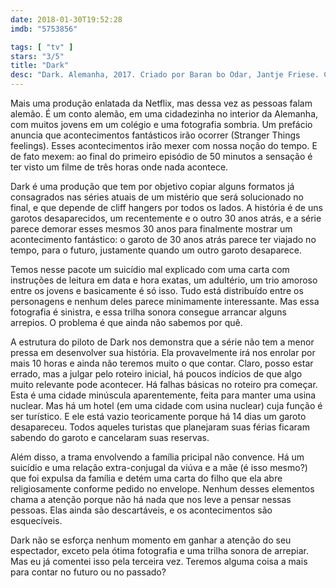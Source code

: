 ```yaml
---
date: 2018-01-30T19:52:28
imdb: "5753856"

tags: [ "tv" ]
stars: "3/5"
title: "Dark"
desc: "Dark. Alemanha, 2017. Criado por Baran bo Odar, Jantje Friese. Com Oliver Masucci, Karoline Eichhorn, Jördis Triebel."
---
```

Mais uma produção enlatada da Netflix, mas dessa vez as pessoas falam alemão. É um conto alemão, em uma cidadezinha no interior da Alemanha, com muitos jovens em um colégio e uma fotografia sombria. Um prefácio anuncia que acontecimentos fantásticos irão ocorrer (Stranger Things feelings). Esses acontecimentos irão mexer com nossa noção do tempo. E de fato mexem: ao final do primeiro episódio de 50 minutos a sensação é ter visto um filme de três horas onde nada acontece.

Dark é uma produção que tem por objetivo copiar alguns formatos já consagrados nas séries atuais de um mistério que será solucionado no final, e que depende de cliff hangers por todos os lados. A história é de uns garotos desaparecidos, um recentemente e o outro 30 anos atrás, e a série parece demorar esses mesmos 30 anos para finalmente mostrar um acontecimento fantástico: o garoto de 30 anos atrás parece ter viajado no tempo, para o futuro, justamente quando um outro garoto desaparece.

Temos nesse pacote um suicídio mal explicado com uma carta com instruções de leitura em data e hora exatas, um adultério, um trio amoroso entre os jovens e basicamente é só isso. Tudo está distribuído entre os personagens e nenhum deles parece minimamente interessante. Mas essa fotografia é sinistra, e essa trilha sonora consegue arrancar alguns arrepios. O problema é que ainda não sabemos por quê.

A estrutura do piloto de Dark nos demonstra que a série não tem a menor pressa em desenvolver sua história. Ela provavelmente irá nos enrolar por mais 10 horas e ainda não teremos muito o que contar. Claro, posso estar errado, mas a julgar pelo roteiro inicial, há poucos indícios de que algo muito relevante pode acontecer. Há falhas básicas no roteiro pra começar. Esta é uma cidade minúscula aparentemente, feita para manter uma usina nuclear. Mas há um hotel (em uma cidade com usina nuclear) cuja função é ser turístico. E ele está vazio teoricamente porque há 14 dias um garoto desapareceu. Todos aqueles turistas que planejaram suas férias ficaram sabendo do garoto e cancelaram suas reservas.

Além disso, a trama envolvendo a família pricipal não convence. Há um suicídio e uma relação extra-conjugal da viúva e a mãe (é isso mesmo?) que foi expulsa da família e detém uma carta do filho que ela abre religiosamente conforme pedido no envelope. Nenhum desses elementos chama a atenção porque não há nada que nos leve a pensar nessas pessoas. Elas ainda são descartáveis, e os acontecimentos são esquecíveis.

Dark não se esforça nenhum momento em ganhar a atenção do seu espectador, exceto pela ótima fotografia e uma trilha sonora de arrepiar. Mas eu já comentei isso pela terceira vez. Teremos alguma coisa a mais para contar no futuro ou no passado?
